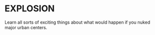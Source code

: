 # EXPLOSION
Learn all sorts of exciting things about what would happen if you nuked major urban centers.
